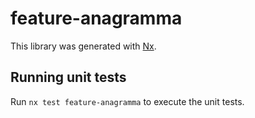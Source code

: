 # feature-anagramma

This library was generated with [Nx](https://nx.dev).

## Running unit tests

Run `nx test feature-anagramma` to execute the unit tests.
